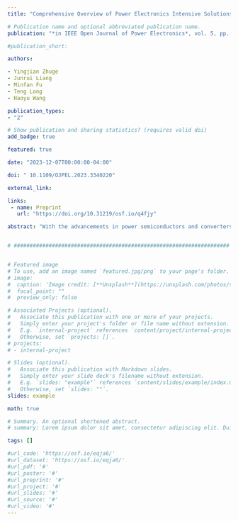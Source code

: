```yaml
---
title: "Comprehensive Overview of Power Electronics Intensive Solutions for High-Voltage Pulse Generators"

# Publication name and optional abbreviated publication name.
publication: "*in IEEE Open Journal of Power Electronics*, vol. 5, pp. 1-20, 2024, <a href='https://doi.org/10.1109/ojpel.2023.3340220' target='_blank' rel='noopener noreferrer'> 10.1109/OJPEL.2023.3340220</a>"

#publication_short: 

authors:

- Yingjian Zhuge
- Junrui Liang
- Minfan Fu
- Teng Long
- Haoyu Wang

publication_types:
- "2"

# Show publication and sharing statistics? (requires valid doi)
add_badge: true

featured: true

date: "2023-12-07T00:00:00-04:00"

doi: " 10.1109/OJPEL.2023.3340220"

external_link:

links: 
 - name: Preprint
   url: "https://doi.org/10.31219/osf.io/q4fjy"

abstract: "With the advancements in power semiconductors and converters, power electronics based high-voltage pulse generators (HVPG) have emerged due to their advantages of high repetition rate, flexible control, long lifetime, and compact size. However, there is a lack of comprehensive literature review on recent advances in power electronics intensive HVPG technologies. To fill this gap, we present a systematic review on HVPGs. First, HVPGs are classified into different types based on their mechanisms. Each type along with its basic circuits and modifications are introduced. Then, the characteristics, advantages, and disadvantages of these topologies are summarized. Furthermore, the potential applications of HVPGs are explored. The performance of pulse generators mentioned in the literature and commercial products is listed. Finally, future trends and technical challenges in HVPG design and development are discussed. This paper provides a clear understanding of HVPGs and the inspiration of topologies developments to meet the specific requirements. Current state and potential future directions are discussed and summarized to facilitate evolvements in HVPG technology."


# ####################################################################


# Featured image
# To use, add an image named `featured.jpg/png` to your page's folder. 
# image:
#  caption: 'Image credit: [**Unsplash**](https://unsplash.com/photos/s9CC2SKySJM)'
#  focal_point: ""
#  preview_only: false

# Associated Projects (optional).
#   Associate this publication with one or more of your projects.
#   Simply enter your project's folder or file name without extension.
#   E.g. `internal-project` references `content/project/internal-project/index.md`.
#   Otherwise, set `projects: []`.
# projects:
# - internal-project

# Slides (optional).
#   Associate this publication with Markdown slides.
#   Simply enter your slide deck's filename without extension.
#   E.g. `slides: "example"` references `content/slides/example/index.md`.
#   Otherwise, set `slides: ""`.
slides: example

math: true

# Summary. An optional shortened abstract.
# summary: Lorem ipsum dolor sit amet, consectetur adipiscing elit. Duis posuere tellus ac convallis placerat. Proin tincidunt magna sed ex sollicitudin condimentum.

tags: []

#url_code: 'https://osf.io/eqja6/'
#url_dataset: 'https://osf.io/eqja6/'
#url_pdf: '#'
#url_poster: '#'
#url_preprint: '#'
#url_project: '#'
#url_slides: '#'
#url_source: '#'
#url_video: '#'
---
```

